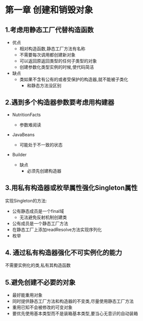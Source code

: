 # 第一章 创建和销毁对象

## 1.考虑用静态工厂代替构造函数

- 优点
  - 相对构造函数,静态工厂方法有名称
  - 不需要每次调用都创建新对象
  - 可以返回原返回类型的任何子类型的对象
  - 创建参数化类型实例的时候,使代码简洁
- 缺点
  - 类如果不含有公有的或者受保护的构造器,就不能被子类化
    - 和静态方法没区别



## 2.遇到多个构造器参数要考虑用构建器

- NutritionFacts 
    - 参数难阅读
- JavaBeans
    - 可能处于不一致的状态

- Builder
  - 缺点
    - 必须先创建构造器



## 3.用私有构造器或枚举属性强化Singleton属性

实现Singleton的方法:

- 公有静态成员是一个final域
  - 无法避免反射机制创建类
- 公有成员是一个静态工厂方法
- 在静态工厂上添加readResolve方法实现序列化
- 枚举



## 4. 通过私有构造器强化不可实例化的能力

不需要实例化的类,私有其构造函数

## 5.避免创建不必要的对象

- 最好能重用对象
- 同时提供静态工厂方法和构造器的不变类,尽量使用静态工厂方法
- 重用已知不会被修改的可变对象
- 要优先使用基本类型而不是装箱基本类型,要当心无意识的自动装箱



